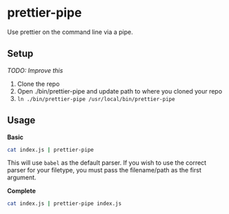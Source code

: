 # prettier-pipe

Use prettier on the command line via a pipe.

## Setup

_TODO: Improve this_

1. Clone the repo
2. Open ./bin/prettier-pipe and update path to where you cloned your repo
3. `ln ./bin/prettier-pipe /usr/local/bin/prettier-pipe`

## Usage

**Basic**

```sh
cat index.js | prettier-pipe
```

This will use `babel` as the default parser. If you wish to use the correct parser for your filetype, you must pass the filename/path as the first argument.

**Complete**

```sh
cat index.js | prettier-pipe index.js
```
